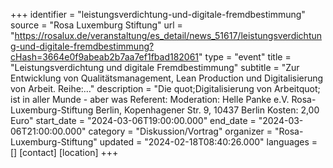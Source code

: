 +++
identifier = "leistungsverdichtung-und-digitale-fremdbestimmung"
source = "Rosa Luxemburg Stiftung"
url = "https://rosalux.de/veranstaltung/es_detail/news_51617/leistungsverdichtung-und-digitale-fremdbestimmung?cHash=3664e0f9abeab2b7aa7ef1fbad182061"
type = "event"
title = "Leistungsverdichtung und digitale Fremdbestimmung"
subtitle = "Zur Entwicklung von Qualitätsmanagement, Lean Production und Digitalisierung von Arbeit.  Reihe:…"
description = "Die quot;Digitalisierung von Arbeitquot; ist in aller Munde - aber was 
Referent: 
Moderation: 
Helle Panke e.V.  Rosa-Luxemburg-Stiftung Berlin, Kopenhagener Str. 9, 10437 Berlin
Kosten: 2,00 Euro"
start_date = "2024-03-06T19:00:00.000"
end_date = "2024-03-06T21:00:00.000"
category = "Diskussion/Vortrag"
organizer = "Rosa-Luxemburg-Stiftung"
updated = "2024-02-18T08:40:26.000"
languages = []
[contact]
[location]
+++